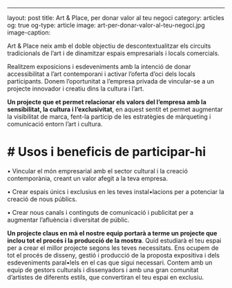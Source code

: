 ---
layout: post
title: Art & Place, per donar valor al teu negoci 
category: articles 
og: true
og-type: article
image: art-per-donar-valor-al-teu-negoci.jpg
image-caption: 


Art & Place neix amb el doble objectiu de descontextualitzar els circuits tradicionals de l’art i de dinamitzar espais empresarials i locals comercials. 

Realitzem exposicions i esdeveniments amb la intenció de donar accessibilitat a l’art contemporani i activar l’oferta d’oci dels locals participants. Donem l’oportunitat a l’empresa privada de vincular-se a un projecte innovador i creatiu dins la cultura i  l’art. 

**Un projecte que et permet relacionar els valors del l’empresa amb la sensibilitat, la cultura i l’exclusivitat**, en aquest sentit et permet augmentar  la visibilitat de marca, fent-la partícip de les estratègies de màrqueting i comunicació entorn l’art i cultura. 

# # Usos i beneficis de participar-hi 

•	Vincular el món empresarial amb el sector cultural i la creació contemporània, creant un valor afegit a la teva empresa.  

•	Crear espais únics i exclusius en les teves instal•lacions per a potenciar la creació de nous públics.  

•	Crear nous canals i continguts de comunicació i publicitat per a augmentar l’afluència i diversitat de públic. 


**Un projecte claus en mà el nostre equip portarà a terme un projecte que inclou tot el procés i la producció de la mostra**. Quid estudiarà el teu espai per a crear el millor projecte segons les teves necessitats. Ens ocupem de tot el procés de disseny, gestió i producció de la proposta expositiva i dels esdeveniments paral•lels en el cas que sigui necessari. Contem amb un equip de gestors culturals i dissenyadors i amb una gran comunitat d’artistes de diferents estils, que convertiran el teu espai en exclusiu. 


